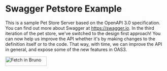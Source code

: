 # Swagger Petstore Example

This is a sample Pet Store Server based on the OpenAPI 3.0 specification. You can find out more about Swagger at https://swagger.io. In the third iteration of the pet store, we've switched to the design first approach! You can now help us improve the API whether it's by making changes to the definition itself or to the code. That way, with time, we can improve the API in general, and expose some of the new features in OAS3.

[<img src="https://fetch.usebruno.com/button.svg" alt="Fetch in Bruno" width="130" height="30">](https://fetch.usebruno.com?url=https://github.com/swagger-api/swagger-petstore/blob/master/src/main/resources/openapi.yaml&type=openapi "target=_blank rel=noopener noreferrer")
